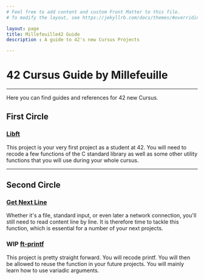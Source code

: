 ```yaml
---
# Feel free to add content and custom Front Matter to this file.
# To modify the layout, see https://jekyllrb.com/docs/themes/#overriding-theme-defaults

layout: page
title: Millefeuille42 Guide
description : A guide to 42's new Cursus Projects

---
```

# 42 Cursus Guide by Millefeuille
---
Here you can find guides and references for 42 new Cursus.

## First Circle
### [Libft](libft/)
This project is your very first project as a student at 42. You will need to recode a few functions of the C standard library as well as some other utility functions that you will use during your whole cursus.

---
## Second Circle
### [Get Next Line](gnl/)
Whether it's a file, standard input, or even later a network connection, you'll still need to read content line by line. It is therefore time to tackle this function, which is essential for a number of your next projects.

### WIP [ft-printf](printf/)
This project is pretty straight forward. You will recode printf. You will then be allowed to reuse the function in your future projects. You will mainly learn how to use variadic arguments.

